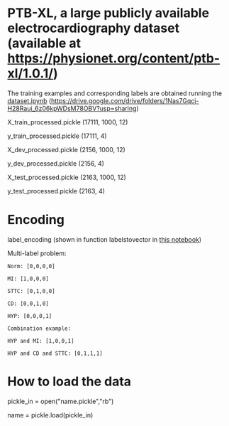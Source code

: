 # PTB-XL, a large publicly available electrocardiography dataset (available at https://physionet.org/content/ptb-xl/1.0.1/) 
 
The training examples and corresponding labels are obtained running the [dataset.ipynb](https://github.com/HemaxiN/DL_ECG_Classification/blob/main/Dataset/dataset.ipynb) (https://drive.google.com/drive/folders/1Nas7Gqcj-H28Raui_6z06kpWDsM78OBV?usp=sharing)
 
X_train_processed.pickle (17111, 1000, 12)

y_train_processed.pickle (17111, 4)

X_dev_processed.pickle (2156, 1000, 12)

y_dev_processed.pickle (2156, 4)
 
X_test_processed.pickle (2163, 1000, 12)

y_test_processed.pickle (2163, 4)
 
 
# Encoding 

label_encoding (shown in function labelstovector in [this notebook](https://github.com/HemaxiN/DL_ECG_Classification/blob/main/Dataset/dataset.ipynb))

Multi-label problem:

```
Norm: [0,0,0,0]

MI: [1,0,0,0]

STTC: [0,1,0,0]

CD: [0,0,1,0]

HYP: [0,0,0,1]

Combination example:

HYP and MI: [1,0,0,1]

HYP and CD and STTC: [0,1,1,1]

```

# How to load the data 

pickle_in = open("name.pickle","rb") 

name = pickle.load(pickle_in)
